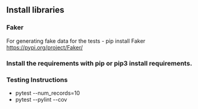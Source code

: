 ## Install libraries
### Faker
For generating fake data for the tests
    - pip install Faker
    https://pypi.org/project/Faker/


### Install the requirements with pip or pip3 install requirements.

### Testing Instructions
* pytest --num_records=10
* pytest --pylint --cov 